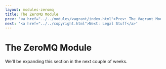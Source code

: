 ```yaml
---
layout: modules-zeromq
title: The ZeroMQ Module
prev: '<a href="../../modules/vagrant/index.html">Prev: The Vagrant Module</a>'
next: '<a href="../../copyright.html">Next: Legal Stuff</a>'
---
```


# The ZeroMQ Module

We'll be expanding this section in the next couple of weeks.